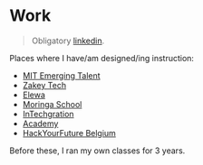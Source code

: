 # Work

> Obligatory [linkedin](https://be.linkedin.com/in/evan-cole).

Places where I have/am designed/ing instruction:

- [MIT Emerging Talent](https://emergingtalent.mit.edu/)
- [Zakey Tech](https://zakey.tech)
- [Elewa](https://elewa.co.ke/home)
- [Moringa School](https://moringaschool.com/)
- [InTechgration](https://intechgration.io/)
- [Academy](https://academy.tech/)
- [HackYourFuture Belgium](https://hyfbe.be/)

Before these, I ran my own classes for 3 years.
